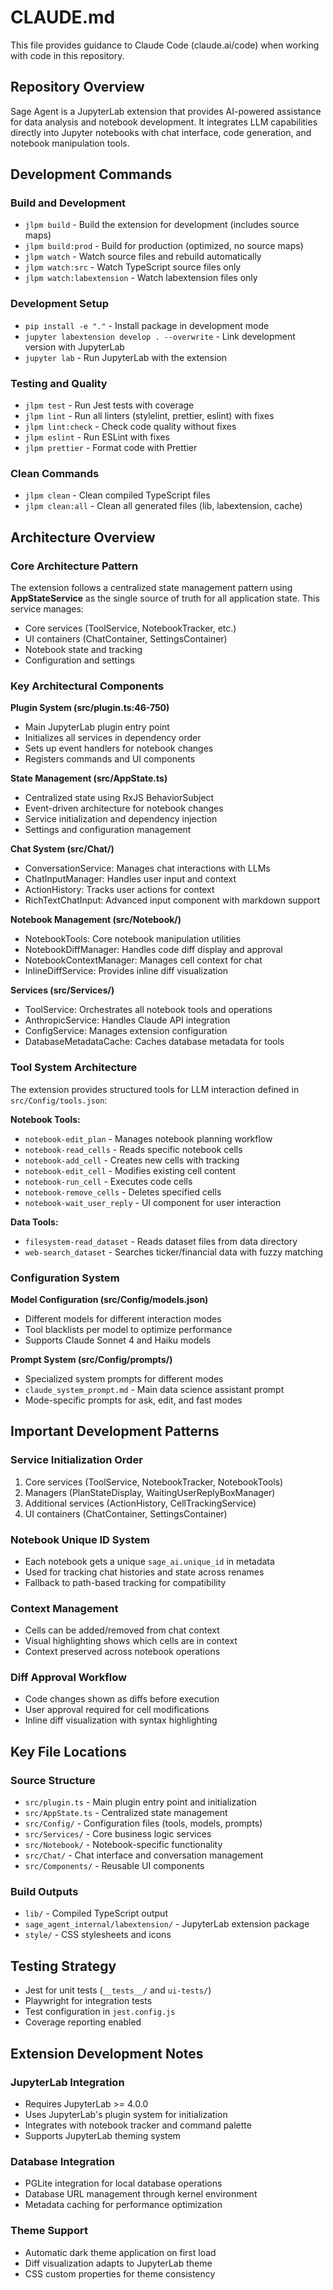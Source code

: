 # CLAUDE.md

This file provides guidance to Claude Code (claude.ai/code) when working with code in this repository.

## Repository Overview

Sage Agent is a JupyterLab extension that provides AI-powered assistance for data analysis and notebook development. It integrates LLM capabilities directly into Jupyter notebooks with chat interface, code generation, and notebook manipulation tools.

## Development Commands

### Build and Development
- `jlpm build` - Build the extension for development (includes source maps)
- `jlpm build:prod` - Build for production (optimized, no source maps)
- `jlpm watch` - Watch source files and rebuild automatically
- `jlpm watch:src` - Watch TypeScript source files only
- `jlpm watch:labextension` - Watch labextension files only

### Development Setup
- `pip install -e "."` - Install package in development mode
- `jupyter labextension develop . --overwrite` - Link development version with JupyterLab
- `jupyter lab` - Run JupyterLab with the extension

### Testing and Quality
- `jlpm test` - Run Jest tests with coverage
- `jlpm lint` - Run all linters (stylelint, prettier, eslint) with fixes
- `jlpm lint:check` - Check code quality without fixes
- `jlpm eslint` - Run ESLint with fixes
- `jlpm prettier` - Format code with Prettier

### Clean Commands
- `jlpm clean` - Clean compiled TypeScript files
- `jlpm clean:all` - Clean all generated files (lib, labextension, cache)

## Architecture Overview

### Core Architecture Pattern
The extension follows a centralized state management pattern using **AppStateService** as the single source of truth for all application state. This service manages:

- Core services (ToolService, NotebookTracker, etc.)
- UI containers (ChatContainer, SettingsContainer)
- Notebook state and tracking
- Configuration and settings

### Key Architectural Components

**Plugin System (src/plugin.ts:46-750)**
- Main JupyterLab plugin entry point
- Initializes all services in dependency order
- Sets up event handlers for notebook changes
- Registers commands and UI components

**State Management (src/AppState.ts)**
- Centralized state using RxJS BehaviorSubject
- Event-driven architecture for notebook changes
- Service initialization and dependency injection
- Settings and configuration management

**Chat System (src/Chat/)**
- ConversationService: Manages chat interactions with LLMs
- ChatInputManager: Handles user input and context
- ActionHistory: Tracks user actions for context
- RichTextChatInput: Advanced input component with markdown support

**Notebook Management (src/Notebook/)**
- NotebookTools: Core notebook manipulation utilities
- NotebookDiffManager: Handles code diff display and approval
- NotebookContextManager: Manages cell context for chat
- InlineDiffService: Provides inline diff visualization

**Services (src/Services/)**
- ToolService: Orchestrates all notebook tools and operations
- AnthropicService: Handles Claude API integration
- ConfigService: Manages extension configuration
- DatabaseMetadataCache: Caches database metadata for tools

### Tool System Architecture

The extension provides structured tools for LLM interaction defined in `src/Config/tools.json`:

**Notebook Tools:**
- `notebook-edit_plan` - Manages notebook planning workflow
- `notebook-read_cells` - Reads specific notebook cells  
- `notebook-add_cell` - Creates new cells with tracking
- `notebook-edit_cell` - Modifies existing cell content
- `notebook-run_cell` - Executes code cells
- `notebook-remove_cells` - Deletes specified cells
- `notebook-wait_user_reply` - UI component for user interaction

**Data Tools:**
- `filesystem-read_dataset` - Reads dataset files from data directory
- `web-search_dataset` - Searches ticker/financial data with fuzzy matching

### Configuration System

**Model Configuration (src/Config/models.json)**
- Different models for different interaction modes
- Tool blacklists per model to optimize performance
- Supports Claude Sonnet 4 and Haiku models

**Prompt System (src/Config/prompts/)**
- Specialized system prompts for different modes
- `claude_system_prompt.md` - Main data science assistant prompt
- Mode-specific prompts for ask, edit, and fast modes

## Important Development Patterns

### Service Initialization Order
1. Core services (ToolService, NotebookTracker, NotebookTools)
2. Managers (PlanStateDisplay, WaitingUserReplyBoxManager)  
3. Additional services (ActionHistory, CellTrackingService)
4. UI containers (ChatContainer, SettingsContainer)

### Notebook Unique ID System
- Each notebook gets a unique `sage_ai.unique_id` in metadata
- Used for tracking chat histories and state across renames
- Fallback to path-based tracking for compatibility

### Context Management
- Cells can be added/removed from chat context
- Visual highlighting shows which cells are in context
- Context preserved across notebook operations

### Diff Approval Workflow
- Code changes shown as diffs before execution
- User approval required for cell modifications
- Inline diff visualization with syntax highlighting

## Key File Locations

### Source Structure
- `src/plugin.ts` - Main plugin entry point and initialization
- `src/AppState.ts` - Centralized state management
- `src/Config/` - Configuration files (tools, models, prompts)
- `src/Services/` - Core business logic services
- `src/Notebook/` - Notebook-specific functionality
- `src/Chat/` - Chat interface and conversation management
- `src/Components/` - Reusable UI components

### Build Outputs
- `lib/` - Compiled TypeScript output
- `sage_agent_internal/labextension/` - JupyterLab extension package
- `style/` - CSS stylesheets and icons

## Testing Strategy

- Jest for unit tests (`__tests__/` and `ui-tests/`)
- Playwright for integration tests
- Test configuration in `jest.config.js`
- Coverage reporting enabled

## Extension Development Notes

### JupyterLab Integration
- Requires JupyterLab >= 4.0.0
- Uses JupyterLab's plugin system for initialization
- Integrates with notebook tracker and command palette
- Supports JupyterLab theming system

### Database Integration
- PGLite integration for local database operations
- Database URL management through kernel environment
- Metadata caching for performance optimization

### Theme Support
- Automatic dark theme application on first load
- Diff visualization adapts to JupyterLab theme
- CSS custom properties for theme consistency